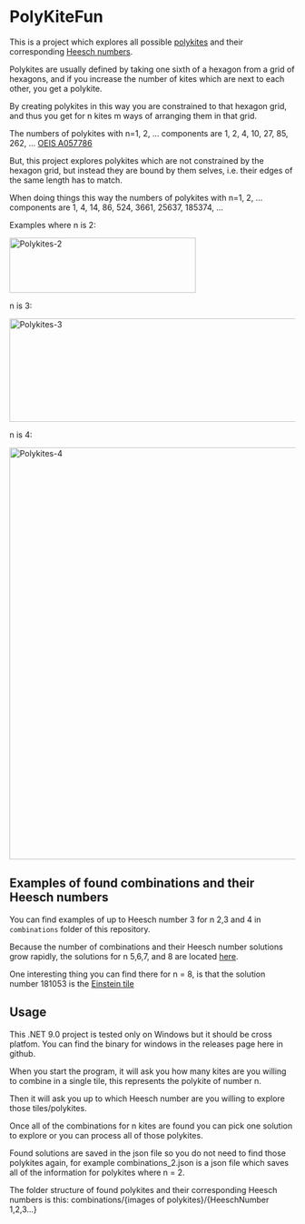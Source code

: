# PolyKiteFun

This is a project which explores all possible [polykites](https://mathworld.wolfram.com/Polykite.html) and their corresponding [Heesch numbers](https://mathworld.wolfram.com/HeeschNumber.html).


Polykites are usually defined by taking one sixth of a hexagon from a grid of hexagons, and if you increase the number of kites which are next to each other, you get a polykite.


By creating polykites in this way you are constrained to that hexagon grid, and thus you get for n kites m ways of arranging them in that grid.


The numbers of polykites with n=1, 2, ... components are 1, 2, 4, 10, 27, 85, 262, ... [OEIS A057786](http://oeis.org/A057786)


But, this project explores polykites which are not constrained by the hexagon grid, but instead they are bound by them selves, i.e. their edges of the same length has to match.


When doing things this way the numbers of polykites with n=1, 2, ... components are 1, 4, 14, 86, 524, 3661, 25637, 185374, ...


Examples where n is 2:


<img width="328" height="97" alt="Polykites-2" src="https://github.com/user-attachments/assets/84b93582-06bf-4702-8f2f-dba24f3890c0" />


n is 3:


<img width="574" height="182" alt="Polykites-3" src="https://github.com/user-attachments/assets/fb914fcc-14e0-480e-a5fa-5525b23ae368" />


n is 4:


<img width="881" height="725" alt="Polykites-4" src="https://github.com/user-attachments/assets/32b5e488-607e-4542-91a1-f249b5cd845a" />


## Examples of found combinations and their Heesch numbers

You can find examples of up to Heesch number 3 for n 2,3 and 4 in `combinations` folder of this repository.


Because the number of combinations and their Heesch number solutions grow rapidly, the solutions for n 5,6,7, and 8 are located [here](https://mega.nz/folder/fbQ2xRwR#N3abQX7fteMSIuXKpjWWxQ).

One interesting thing you can find there for n = 8, is that the solution number 181053 is the [Einstein tile](https://www.scientificamerican.com/article/newfound-mathematical-einstein-shape-creates-a-never-repeating-pattern/)

## Usage

This .NET 9.0 project is tested only on Windows but it should be cross platfom. You can find the binary for windows in the releases page here in github.


When you start the program, it will ask you how many kites are you willing to combine in a single tile, this represents the polykite of number n.


Then it will ask you up to which Heesch number are you willing to explore those tiles/polykites.


Once all of the combinations for n kites are found you can pick one solution to explore or you can process all of those polykites.


Found solutions are saved in the json file so you do not need to find those polykites again, for example combinations_2.json is a json file which saves all of the information for polykites where n = 2.


The folder structure of found polykites and their corresponding Heesch numbers is this: combinations/{images of polykites}/{HeeschNumber 1,2,3...}


